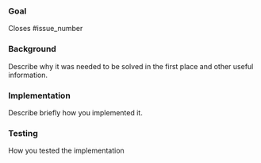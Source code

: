 ### Goal
Closes #issue_number

### Background
Describe why it was needed to be solved in the first place and other useful information.

### Implementation
Describe briefly how you implemented it.

### Testing
How you tested the implementation
